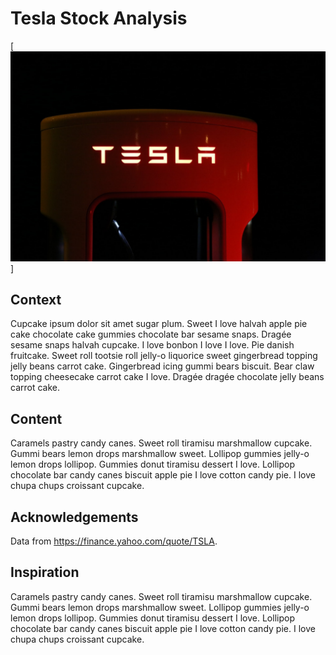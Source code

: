 # Tesla Stock Analysis
[![Tesla Image](/TSLA.jpg)]

## Context
Cupcake ipsum dolor sit amet sugar plum. Sweet I love halvah apple pie cake chocolate cake gummies chocolate bar sesame snaps. Dragée sesame snaps halvah cupcake. I love bonbon I love I love. Pie danish fruitcake. Sweet roll tootsie roll jelly-o liquorice sweet gingerbread topping jelly beans carrot cake. Gingerbread icing gummi bears biscuit. Bear claw topping cheesecake carrot cake I love. Dragée dragée chocolate jelly beans carrot cake.

## Content


Caramels pastry candy canes. Sweet roll tiramisu marshmallow cupcake. Gummi bears lemon drops marshmallow sweet. Lollipop gummies jelly-o lemon drops lollipop. Gummies donut tiramisu dessert I love. Lollipop chocolate bar candy canes biscuit apple pie I love cotton candy pie. I love chupa chups croissant cupcake.

## Acknowledgements
Data from https://finance.yahoo.com/quote/TSLA.

## Inspiration

Caramels pastry candy canes. Sweet roll tiramisu marshmallow cupcake. Gummi bears lemon drops marshmallow sweet. Lollipop gummies jelly-o lemon drops lollipop. Gummies donut tiramisu dessert I love. Lollipop chocolate bar candy canes biscuit apple pie I love cotton candy pie. I love chupa chups croissant cupcake.
